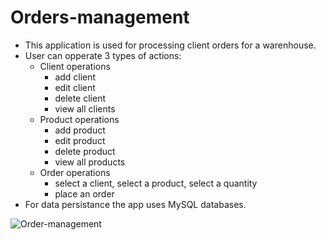 # Orders-management
* This application is used for processing client orders for a warenhouse.
* User can opperate 3 types of actions:
  * Client operations
    * add client
    * edit client
    * delete client
    * view all clients
  * Product operations
    * add product
    * edit product
    * delete product
    * view all products
  * Order operations
    * select a client, select a product, select a quantity
    * place an order
* For data persistance the app uses MySQL databases.
    
![Order-management](https://user-images.githubusercontent.com/92223898/224187602-af0f02b0-caa6-4b33-887f-d1ef106ee6b8.png)
